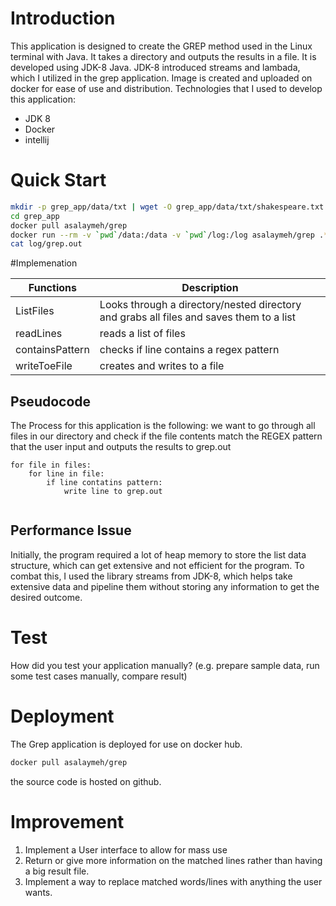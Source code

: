 # Introduction
This application is designed to create the GREP method used in the Linux terminal with Java. It takes a directory and outputs the results in a file.
It is developed using JDK-8 Java. JDK-8 introduced streams and lambada, which I utilized in the grep application. Image is created and uploaded on docker for ease of use and distribution.
Technologies that I used to develop this application:

- JDK 8 
- Docker
- intellij


# Quick Start
````bash
mkdir -p grep_app/data/txt | wget -O grep_app/data/txt/shakespeare.txt https://gist.githubusercontent.com/jarviscanada/c5408fc8f8ad0aa9606f76c8d4fde269/raw/c04d4f5d5adea39fff35ba3b9ec889d667292a0e/shakespeare.txt
cd grep_app
docker pull asalaymeh/grep
docker run --rm -v `pwd`/data:/data -v `pwd`/log:/log asalaymeh/grep .*Romeo.*Juliet.* /data /log/grep.out
cat log/grep.out


````

#Implemenation


| Functions | Description                                                                           |
|-----------|---------------------------------------------------------------------------------------|
| ListFiles | Looks through a directory/nested directory and grabs all files and saves them to a list |
| readLines | reads a list of files                                                                 |
| containsPattern| checks if line contains a regex pattern                                               |
| writeToeFile | creates and writes to a file                                                          |



## Pseudocode
The Process for this application is the following: we want to go through all files in our directory and check if the file contents match the REGEX pattern that the user input and outputs the results to grep.out
```
for file in files:
    for line in file:
        if line contatins pattern:
            write line to grep.out
 
```



## Performance Issue

Initially, the program required a lot of heap memory to store the list data structure, which can get extensive and not efficient for the program.
To combat this, I used the library streams from JDK-8,
which helps take extensive data and pipeline them
without storing any information to get the desired outcome.



# Test
How did you test your application manually? (e.g. prepare sample data, run some test cases manually, compare result)

# Deployment
The Grep application is deployed for use on docker hub.
```bash
docker pull asalaymeh/grep
```
the source code is hosted on github. 


# Improvement
1. Implement a User interface to allow for mass use
2. Return or give more information on the matched lines rather than having a big result file.
3. Implement a way to replace matched words/lines with anything the user wants. 